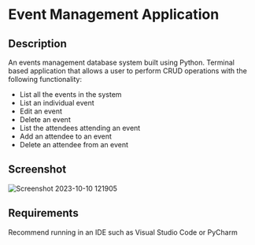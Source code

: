 # Event Management Application

## Description
An events management database system built using Python. Terminal based application that allows a user to perform CRUD operations with the following functionality:
- List all the events in the system
- List an individual event
- Edit an event
- Delete an event
- List the attendees attending an event
- Add an attendee to an event
- Delete an attendee from an event

## Screenshot
![Screenshot 2023-10-10 121905](https://github.com/davidip86/event_management_system/assets/136905010/13bf81a6-b752-4a86-a34c-0ab6b04cfedd)

## Requirements
Recommend running in an IDE such as Visual Studio Code or PyCharm
